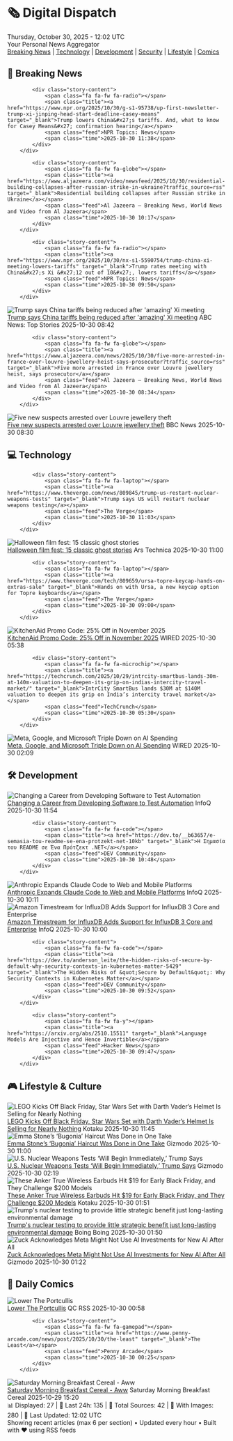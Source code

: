 <!-- Processing 54 RSS feeds at 2025-10-30 12:02:42 UTC -->
<!-- Processing: Saturday Morning Breakfast Cereal -->
<!-- Processing: Poorly Drawn Lines -->
<!-- Processing: Girl Genius -->
<!-- Processing: CNN Breaking News -->
<!-- Processing: NPR News -->
<!-- Processing: CBC News -->
<!-- Error processing https://rss.cbc.ca/lineup/topstories.xml: The read operation timed out -->
<!-- Processing: Reuters Top News -->
<!-- Processing: Sky News World -->
<!-- Processing: The Verge -->
<!-- Processing: Ars Technica -->
<!-- Processing: Lobsters Python -->
<!-- Processing: Hacker News -->
<!-- Processing: It's FOSS -->
<!-- Processing: DistroWatch -->
<!-- Processing: Red Hat Blog -->
<!-- Processing: GitLab Blog -->
<!-- Processing: InfoQ -->
<!-- Processing: Coding Horror -->
<!-- Processing: Kotaku -->
<!-- Processing: Boing Boing -->
<!-- Processing: Krebs on Security -->
<!-- Generated 5 new posts out of 21 feeds processed -->
<div class="newspaper-header">
    <h1 class="newspaper-title">🗞️ Digital Dispatch</h1>
    <div class="newspaper-date">Thursday, October 30, 2025 - 12:02 UTC</div>
    <div class="newspaper-subtitle">Your Personal News Aggregator</div>
</div>

<div class="newspaper-nav">
    <a href="#breaking">Breaking News</a> |
    <a href="#tech">Technology</a> |
    <a href="#dev">Development</a> |
    <a href="#security">Security</a> |
    <a href="#lifestyle">Lifestyle</a> |
    <a href="#webcomics">Comics</a>
</div>

<div class="news-section breaking-news" id="breaking">
<h2 class="section-header">🚨 Breaking News</h2>
<div class="stories-container">
<div class="story">
            
            <div class="story-content">
                <span class="fa fa-fw fa-radio"></span>
                <span class="title"><a href="https://www.npr.org/2025/10/30/g-s1-95738/up-first-newsletter-trump-xi-jinping-head-start-deadline-casey-means" target="_blank">Trump lowers China&#x27;s tariffs. And, what to know for Casey Means&#x27; confirmation hearing</a></span>
                <span class="feed">NPR Topics: News</span>
                <span class="time">2025-10-30 11:38</span>
            </div>
        </div>
<div class="story">
            
            <div class="story-content">
                <span class="fa fa-fw fa-globe"></span>
                <span class="title"><a href="https://www.aljazeera.com/video/newsfeed/2025/10/30/residential-building-collapses-after-russian-strike-in-ukraine?traffic_source=rss" target="_blank">Residential building collapses after Russian strike in Ukraine</a></span>
                <span class="feed">Al Jazeera – Breaking News, World News and Video from Al Jazeera</span>
                <span class="time">2025-10-30 10:17</span>
            </div>
        </div>
<div class="story">
            
            <div class="story-content">
                <span class="fa fa-fw fa-radio"></span>
                <span class="title"><a href="https://www.npr.org/2025/10/30/nx-s1-5590754/trump-china-xi-meeting-lowers-tariffs" target="_blank">Trump rates meeting with China&#x27;s Xi &#x27;12 out of 10&#x27;, lowers tariffs</a></span>
                <span class="feed">NPR Topics: News</span>
                <span class="time">2025-10-30 09:50</span>
            </div>
        </div>
<div class="story">
            <img src="https://s.abcnews.com/images/International/Trump-Xi-DB-251030_1761809674458_hpMain_4x3t_384.jpg" alt="Trump says China tariffs being reduced after &#x27;amazing&#x27; Xi meeting" class="story-image" loading="lazy" onerror="this.style.display='none'">
            <div class="story-content">
                <span class="fa fa-fw fa-tv"></span>
                <span class="title"><a href="https://abcnews.go.com/International/trump-fentanyl-related-tariffs-china-reduced-agreement-rare/story?id=127007706" target="_blank">Trump says China tariffs being reduced after &#x27;amazing&#x27; Xi meeting</a></span>
                <span class="feed">ABC News: Top Stories</span>
                <span class="time">2025-10-30 08:42</span>
            </div>
        </div>
<div class="story">
            
            <div class="story-content">
                <span class="fa fa-fw fa-globe"></span>
                <span class="title"><a href="https://www.aljazeera.com/news/2025/10/30/five-more-arrested-in-france-over-louvre-jewellery-heist-says-prosecutor?traffic_source=rss" target="_blank">Five more arrested in France over Louvre jewellery heist, says prosecutor</a></span>
                <span class="feed">Al Jazeera – Breaking News, World News and Video from Al Jazeera</span>
                <span class="time">2025-10-30 08:34</span>
            </div>
        </div>
<div class="story">
            <img src="https://ichef.bbci.co.uk/ace/standard/240/cpsprodpb/b4ae/live/6a3b8cd0-b564-11f0-b21a-99b56b1fa370.png" alt="Five new suspects arrested over Louvre jewellery theft" class="story-image" loading="lazy" onerror="this.style.display='none'">
            <div class="story-content">
                <span class="fa fa-fw fa-earth-americas"></span>
                <span class="title"><a href="https://www.bbc.com/news/articles/cz91jnyelq2o?at_medium=RSS&at_campaign=rss" target="_blank">Five new suspects arrested over Louvre jewellery theft</a></span>
                <span class="feed">BBC News</span>
                <span class="time">2025-10-30 08:30</span>
            </div>
        </div>
</div>
</div>
<div class="news-section tech-news" id="tech">
<h2 class="section-header">💻 Technology</h2>
<div class="stories-container">
<div class="story">
            
            <div class="story-content">
                <span class="fa fa-fw fa-laptop"></span>
                <span class="title"><a href="https://www.theverge.com/news/809845/trump-us-restart-nuclear-weapons-tests" target="_blank">Trump says US will restart nuclear weapons testing</a></span>
                <span class="feed">The Verge</span>
                <span class="time">2025-10-30 11:03</span>
            </div>
        </div>
<div class="story">
            <img src="https://cdn.arstechnica.net/wp-content/uploads/2025/10/ghostTOP-500x500-1759590533.jpg" alt="Halloween film fest: 15 classic ghost stories" class="story-image" loading="lazy" onerror="this.style.display='none'">
            <div class="story-content">
                <span class="fa fa-fw fa-cog"></span>
                <span class="title"><a href="https://arstechnica.com/features/2025/10/halloween-film-fest-15-classic-ghost-stories/" target="_blank">Halloween film fest: 15 classic ghost stories</a></span>
                <span class="feed">Ars Technica</span>
                <span class="time">2025-10-30 11:00</span>
            </div>
        </div>
<div class="story">
            
            <div class="story-content">
                <span class="fa fa-fw fa-laptop"></span>
                <span class="title"><a href="https://www.theverge.com/tech/809659/ursa-topre-keycap-hands-on-extras-sale" target="_blank">Hands on with Ursa, a new keycap option for Topre keyboards</a></span>
                <span class="feed">The Verge</span>
                <span class="time">2025-10-30 09:00</span>
            </div>
        </div>
<div class="story">
            <img src="https://media.wired.com/photos/66ea076ea6cbbaa16c12af30/master/pass/WIRED-Coupons-12.jpg" alt="KitchenAid Promo Code: 25% Off in November 2025" class="story-image" loading="lazy" onerror="this.style.display='none'">
            <div class="story-content">
                <span class="fa fa-fw fa-bolt"></span>
                <span class="title"><a href="https://www.wired.com/story/exclusive-kitchenaid-promo-code/" target="_blank">KitchenAid Promo Code: 25% Off in November 2025</a></span>
                <span class="feed">WIRED</span>
                <span class="time">2025-10-30 05:38</span>
            </div>
        </div>
<div class="story">
            
            <div class="story-content">
                <span class="fa fa-fw fa-microchip"></span>
                <span class="title"><a href="https://techcrunch.com/2025/10/29/intrcity-smartbus-lands-30m-at-140m-valuation-to-deepen-its-grip-on-indias-intercity-travel-market/" target="_blank">IntrCity SmartBus lands $30M at $140M valuation to deepen its grip on India’s intercity travel market</a></span>
                <span class="feed">TechCrunch</span>
                <span class="time">2025-10-30 05:30</span>
            </div>
        </div>
<div class="story">
            <img src="https://media.wired.com/photos/6902815b030326d7e206e552/master/pass/Microsoft-Google-Meta-Report-Earnings-Business-2242649875.jpg" alt="Meta, Google, and Microsoft Triple Down on AI Spending" class="story-image" loading="lazy" onerror="this.style.display='none'">
            <div class="story-content">
                <span class="fa fa-fw fa-bolt"></span>
                <span class="title"><a href="https://www.wired.com/story/microsoft-google-meta-2025-earnings/" target="_blank">Meta, Google, and Microsoft Triple Down on AI Spending</a></span>
                <span class="feed">WIRED</span>
                <span class="time">2025-10-30 02:09</span>
            </div>
        </div>
</div>
</div>
<div class="news-section dev-news" id="dev">
<h2 class="section-header">🛠️ Development</h2>
<div class="stories-container">
<div class="story">
            <img src="https://res.infoq.com/news/2025/10/career-test-automation/en/headerimage/career-test-automation-header-1759497536098.jpg" alt="Changing a Career from Developing Software to Test Automation" class="story-image" loading="lazy" onerror="this.style.display='none'">
            <div class="story-content">
                <span class="fa fa-fw fa-info-circle"></span>
                <span class="title"><a href="https://www.infoq.com/news/2025/10/career-test-automation/?utm_campaign=infoq_content&utm_source=infoq&utm_medium=feed&utm_term=global" target="_blank">Changing a Career from Developing Software to Test Automation</a></span>
                <span class="feed">InfoQ</span>
                <span class="time">2025-10-30 11:54</span>
            </div>
        </div>
<div class="story">
            
            <div class="story-content">
                <span class="fa fa-fw fa-code"></span>
                <span class="title"><a href="https://dev.to/__b63657/e-semasia-tou-readme-se-ena-protzekt-net-10kb" target="_blank">Η Σημασία του README σε Ένα Πρότζεκτ .NET</a></span>
                <span class="feed">DEV Community</span>
                <span class="time">2025-10-30 10:48</span>
            </div>
        </div>
<div class="story">
            <img src="https://res.infoq.com/news/2025/10/anthropic-claude-code/en/headerimage/generatedHeaderImage-1761772535668.jpg" alt="Anthropic Expands Claude Code to Web and Mobile Platforms" class="story-image" loading="lazy" onerror="this.style.display='none'">
            <div class="story-content">
                <span class="fa fa-fw fa-info-circle"></span>
                <span class="title"><a href="https://www.infoq.com/news/2025/10/anthropic-claude-code/?utm_campaign=infoq_content&utm_source=infoq&utm_medium=feed&utm_term=global" target="_blank">Anthropic Expands Claude Code to Web and Mobile Platforms</a></span>
                <span class="feed">InfoQ</span>
                <span class="time">2025-10-30 10:11</span>
            </div>
        </div>
<div class="story">
            <img src="https://res.infoq.com/news/2025/10/amazon-timestream-influxdb3/en/headerimage/generatedHeaderImage-1761568700487.jpg" alt="Amazon Timestream for InfluxDB Adds Support for InfluxDB 3 Core and Enterprise" class="story-image" loading="lazy" onerror="this.style.display='none'">
            <div class="story-content">
                <span class="fa fa-fw fa-info-circle"></span>
                <span class="title"><a href="https://www.infoq.com/news/2025/10/amazon-timestream-influxdb3/?utm_campaign=infoq_content&utm_source=infoq&utm_medium=feed&utm_term=global" target="_blank">Amazon Timestream for InfluxDB Adds Support for InfluxDB 3 Core and Enterprise</a></span>
                <span class="feed">InfoQ</span>
                <span class="time">2025-10-30 10:00</span>
            </div>
        </div>
<div class="story">
            
            <div class="story-content">
                <span class="fa fa-fw fa-code"></span>
                <span class="title"><a href="https://dev.to/anderson_leite/the-hidden-risks-of-secure-by-default-why-security-contexts-in-kubernetes-matter-5429" target="_blank">The Hidden Risks of &quot;Secure by Default&quot;: Why Security Contexts in Kubernetes Matter</a></span>
                <span class="feed">DEV Community</span>
                <span class="time">2025-10-30 09:52</span>
            </div>
        </div>
<div class="story">
            
            <div class="story-content">
                <span class="fa fa-fw fa-y"></span>
                <span class="title"><a href="https://arxiv.org/abs/2510.15511" target="_blank">Language Models Are Injective and Hence Invertible</a></span>
                <span class="feed">Hacker News</span>
                <span class="time">2025-10-30 09:47</span>
            </div>
        </div>
</div>
</div>
<div class="news-section lifestyle-news" id="lifestyle">
<h2 class="section-header">🎮 Lifestyle & Culture</h2>
<div class="stories-container">
<div class="story">
            <img src="https://kotaku.com/app/uploads/2025/10/lego-darth-vader-set-1280x853.jpg" alt="LEGO Kicks Off Black Friday, Star Wars Set with Darth Vader’s Helmet Is Selling for Nearly Nothing" class="story-image" loading="lazy" onerror="this.style.display='none'">
            <div class="story-content">
                <span class="fa fa-fw fa-gamepad"></span>
                <span class="title"><a href="https://kotaku.com/lego-kicks-off-black-friday-star-wars-set-with-darth-vaders-helmet-is-selling-for-nearly-nothing-2000640091" target="_blank">LEGO Kicks Off Black Friday, Star Wars Set with Darth Vader’s Helmet Is Selling for Nearly Nothing</a></span>
                <span class="feed">Kotaku</span>
                <span class="time">2025-10-30 11:45</span>
            </div>
        </div>
<div class="story">
            <img src="https://gizmodo.com/app/uploads/2025/10/Emma-Stone-Bald-Bugonia-1280x853.jpg" alt="Emma Stone’s ‘Bugonia’ Haircut Was Done in One Take" class="story-image" loading="lazy" onerror="this.style.display='none'">
            <div class="story-content">
                <span class="fa fa-fw fa-computer"></span>
                <span class="title"><a href="https://gizmodo.com/emma-stone-bugonia-haircut-bald-jesse-plemons-2000679073" target="_blank">Emma Stone’s ‘Bugonia’ Haircut Was Done in One Take</a></span>
                <span class="feed">Gizmodo</span>
                <span class="time">2025-10-30 11:00</span>
            </div>
        </div>
<div class="story">
            <img src="https://gizmodo.com/app/uploads/2025/10/nuclear-testing-1280x853.jpg" alt="U.S. Nuclear Weapons Tests ‘Will Begin Immediately,’ Trump Says" class="story-image" loading="lazy" onerror="this.style.display='none'">
            <div class="story-content">
                <span class="fa fa-fw fa-computer"></span>
                <span class="title"><a href="https://gizmodo.com/u-s-nuclear-weapons-tests-will-begin-immediately-trump-says-2000679162" target="_blank">U.S. Nuclear Weapons Tests ‘Will Begin Immediately,’ Trump Says</a></span>
                <span class="feed">Gizmodo</span>
                <span class="time">2025-10-30 02:19</span>
            </div>
        </div>
<div class="story">
            <img src="https://kotaku.com/app/uploads/2025/10/anker-soundcore-earbuds-1280x853.jpg" alt="These Anker True Wireless Earbuds Hit $19 for Early Black Friday, and They Challenge $200 Models" class="story-image" loading="lazy" onerror="this.style.display='none'">
            <div class="story-content">
                <span class="fa fa-fw fa-gamepad"></span>
                <span class="title"><a href="https://kotaku.com/these-anker-true-wireless-earbuds-hit-19-for-early-black-friday-and-they-challenge-200-models-2000640020" target="_blank">These Anker True Wireless Earbuds Hit $19 for Early Black Friday, and They Challenge $200 Models</a></span>
                <span class="feed">Kotaku</span>
                <span class="time">2025-10-30 01:51</span>
            </div>
        </div>
<div class="story">
            <img src="https://i0.wp.com/boingboing.net/wp-content/uploads/2025/08/trump-1.jpg?fit=1200%2C741&amp;quality=60&amp;ssl=1" alt="Trump&#x27;s nuclear testing to provide little strategic benefit just long-lasting environmental damage" class="story-image" loading="lazy" onerror="this.style.display='none'">
            <div class="story-content">
                <span class="fa fa-fw fa-arrow-right"></span>
                <span class="title"><a href="https://boingboing.net/2025/10/29/trumps-nuclear-testing-to-provide-little-strategic-benefit-just-long-lasting-environmental-damage.html" target="_blank">Trump&#x27;s nuclear testing to provide little strategic benefit just long-lasting environmental damage</a></span>
                <span class="feed">Boing Boing</span>
                <span class="time">2025-10-30 01:50</span>
            </div>
        </div>
<div class="story">
            <img src="https://gizmodo.com/app/uploads/2025/10/zuckerberg-1280x853.jpg" alt="Zuck Acknowledges Meta Might Not Use AI Investments for New AI After All" class="story-image" loading="lazy" onerror="this.style.display='none'">
            <div class="story-content">
                <span class="fa fa-fw fa-computer"></span>
                <span class="title"><a href="https://gizmodo.com/zuck-acknowledges-meta-might-not-use-ai-investments-for-new-ai-after-all-2000679070" target="_blank">Zuck Acknowledges Meta Might Not Use AI Investments for New AI After All</a></span>
                <span class="feed">Gizmodo</span>
                <span class="time">2025-10-30 01:22</span>
            </div>
        </div>
</div>
</div>
<div class="news-section webcomics-section" id="webcomics">
<h2 class="section-header">🎨 Daily Comics</h2>
<div class="stories-container">
<div class="story">
            <img src="http://www.questionablecontent.net/comics/5690.png" alt="Lower The Portcullis" class="story-image" loading="lazy" onerror="this.style.display='none'">
            <div class="story-content">
                <span class="fa fa-fw fa-music"></span>
                <span class="title"><a href="http://questionablecontent.net/view.php?comic=5690" target="_blank">Lower The Portcullis</a></span>
                <span class="feed">QC RSS</span>
                <span class="time">2025-10-30 00:58</span>
            </div>
        </div>
<div class="story">
            
            <div class="story-content">
                <span class="fa fa-fw fa-gamepad"></span>
                <span class="title"><a href="https://www.penny-arcade.com/news/post/2025/10/30/the-least" target="_blank">The Least</a></span>
                <span class="feed">Penny Arcade</span>
                <span class="time">2025-10-30 00:25</span>
            </div>
        </div>
<div class="story">
            <img src="https://www.smbc-comics.com/comics/1761699988-20251029.png" alt="Saturday Morning Breakfast Cereal - Aww" class="story-image" loading="lazy" onerror="this.style.display='none'">
            <div class="story-content">
                <span class="fa fa-fw fa-smile"></span>
                <span class="title"><a href="https://www.smbc-comics.com/comic/aww" target="_blank">Saturday Morning Breakfast Cereal - Aww</a></span>
                <span class="feed">Saturday Morning Breakfast Cereal</span>
                <span class="time">2025-10-29 15:20</span>
            </div>
        </div>
</div>
</div>

<div class="newspaper-footer">
    <div class="stats">
        📊 Displayed: 27 | 📅 Last 24h: 135 | 📡 Total Sources: 42 | 📸 With Images: 280 |
        🔄 Last Updated: 12:02 UTC
    </div>
    <div class="footer-note">
        Showing recent articles (max 6 per section) • Updated every hour • Built with ❤️ using RSS feeds
    </div>
</div>
